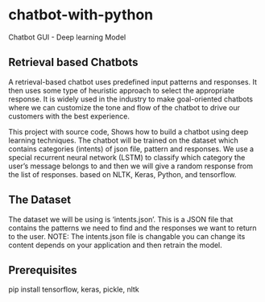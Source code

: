 # chatbot-with-python
Chatbot GUI - Deep learning Model


## Retrieval based Chatbots
A retrieval-based chatbot uses predefined input patterns and responses.
It then uses some type of heuristic approach to select the appropriate response.
It is widely used in the industry to make goal-oriented chatbots where we can customize the tone and flow of the chatbot to drive our customers with the best experience.


This project with source code, Shows how to build a chatbot using deep learning techniques. The chatbot will be trained on the dataset which contains categories (intents) of json file, pattern and responses. We use a special recurrent neural network (LSTM) to classify which category the user’s message belongs to and then we will give a random response from the list of responses.
based on NLTK, Keras, Python, and tensorflow.

## The Dataset
The dataset we will be using is ‘intents.json’. This is a JSON file that contains the patterns we need to find and the responses we want to return to the user.
NOTE: The intents.json file is changable you can change its content depends on your application and then retrain the model.

## Prerequisites
pip install tensorflow, keras, pickle, nltk

